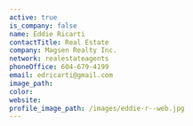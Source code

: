 ```yaml
---
active: true
is_company: false
name: Eddie Ricarti
contactTitle: Real Estate
company: Magsen Realty Inc.
network: realestateagents
phoneOffice: 604-679-4199
email: edricarti@gmail.com
image_path:
color:
website:
profile_image_path: /images/eddie-r--web.jpg
---
```



